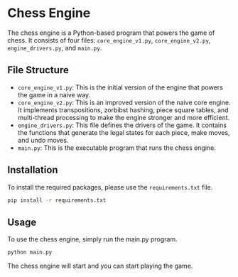 # Chess Engine

The chess engine is a Python-based program that powers the game of chess. It consists of four files: `core_engine_v1.py`, `core_engine_v2.py`, `engine_drivers.py`, and `main.py`.

## File Structure

- `core_engine_v1.py`: This is the initial version of the engine that powers the game in a naive way.
- `core_engine_v2.py`: This is an improved version of the naive core engine. It implements transpositions, zorbibst hashing, piece square tables, and multi-thread processing to make the engine stronger and more efficient.
- `engine_drivers.py`: This file defines the drivers of the game. It contains the functions that generate the legal states for each piece, make moves, and undo moves.
- `main.py`: This is the executable program that runs the chess engine.

## Installation

To install the required packages, please use the `requirements.txt` file.

```bash
pip install -r requirements.txt
```

## Usage
To use the chess engine, simply run the main.py program.
```bash
python main.py
```
The chess engine will start and you can start playing the game.
